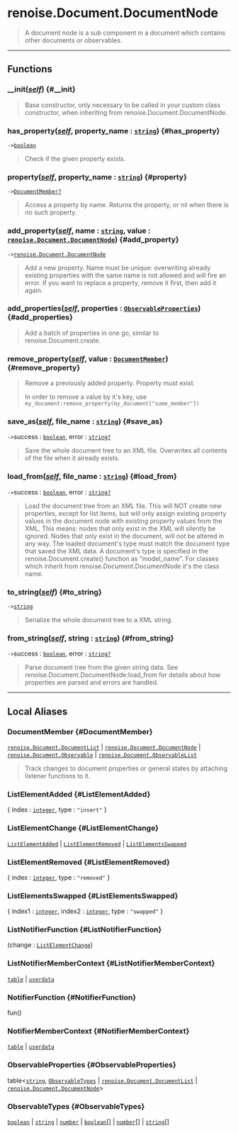 # renoise.Document.DocumentNode  
> A document node is a sub component in a document which contains other
> documents or observables.  

<!-- toc -->
  

---  
## Functions
### __init([*self*](../../API/builtins/self.md)) {#__init}
> Base constructor, only necessary to be called in your custom class constructor,
> when inheriting from renoise.Document.DocumentNode.
### has_property([*self*](../../API/builtins/self.md), property_name : [`string`](../../API/builtins/string.md)) {#has_property}
`->`[`boolean`](../../API/builtins/boolean.md)  

> Check if the given property exists.
### property([*self*](../../API/builtins/self.md), property_name : [`string`](../../API/builtins/string.md)) {#property}
`->`[`DocumentMember`](#DocumentMember)[`?`](../../API/builtins/nil.md)  

> Access a property by name. Returns the property, or nil when there is no
> such property.
### add_property([*self*](../../API/builtins/self.md), name : [`string`](../../API/builtins/string.md), value : [`renoise.Document.DocumentNode`](../../API/renoise/renoise.Document.DocumentNode.md)) {#add_property}
`->`[`renoise.Document.DocumentNode`](../../API/renoise/renoise.Document.DocumentNode.md)  

> Add a new property. Name must be unique: overwriting already existing
> properties with the same name is not allowed and will fire an error.
> If you want to replace a property, remove it first, then add it again.
### add_properties([*self*](../../API/builtins/self.md), properties : [`ObservableProperties`](#ObservableProperties)) {#add_properties}
> Add a batch of properties in one go, similar to renoise.Document.create.
### remove_property([*self*](../../API/builtins/self.md), value : [`DocumentMember`](#DocumentMember)) {#remove_property}
> Remove a previously added property. Property must exist.
> 
> In order to remove a value by it's key, use
> `my_document:remove_property(my_document["some_member"])`
### save_as([*self*](../../API/builtins/self.md), file_name : [`string`](../../API/builtins/string.md)) {#save_as}
`->`success : [`boolean`](../../API/builtins/boolean.md), error : [`string`](../../API/builtins/string.md)[`?`](../../API/builtins/nil.md)  

> Save the whole document tree to an XML file. Overwrites all contents of the
> file when it already exists.
### load_from([*self*](../../API/builtins/self.md), file_name : [`string`](../../API/builtins/string.md)) {#load_from}
`->`success : [`boolean`](../../API/builtins/boolean.md), error : [`string`](../../API/builtins/string.md)[`?`](../../API/builtins/nil.md)  

> Load the document tree from an XML file. This will NOT create new properties,
> except for list items, but will only assign existing property values in the
> document node with existing property values from the XML.
> This means: nodes that only exist in the XML will silently be ignored.
> Nodes that only exist in the document, will not be altered in any way.
> The loaded document's type must match the document type that saved the XML
> data.
> A document's type is specified in the renoise.Document.create() function
> as "model_name". For classes which inherit from renoise.Document.DocumentNode
> it's the class name.
### to_string([*self*](../../API/builtins/self.md)) {#to_string}
`->`[`string`](../../API/builtins/string.md)  

> Serialize the whole document tree to a XML string.
### from_string([*self*](../../API/builtins/self.md), string : [`string`](../../API/builtins/string.md)) {#from_string}
`->`success : [`boolean`](../../API/builtins/boolean.md), error : [`string`](../../API/builtins/string.md)[`?`](../../API/builtins/nil.md)  

> Parse document tree from the given string data.
> See renoise.Document.DocumentNode:load_from for details about how properties
> are parsed and errors are handled.  



---  
## Local Aliases  
### DocumentMember {#DocumentMember}
[`renoise.Document.DocumentList`](../../API/renoise/renoise.Document.DocumentList.md) | [`renoise.Document.DocumentNode`](../../API/renoise/renoise.Document.DocumentNode.md) | [`renoise.Document.Observable`](../../API/renoise/renoise.Document.Observable.md) | [`renoise.Document.ObservableList`](../../API/renoise/renoise.Document.ObservableList.md)  
> Track changes to document properties or general states by attaching listener
> functions to it.  
  
### ListElementAdded {#ListElementAdded}
{ index : [`integer`](../../API/builtins/integer.md), type : `"insert"` }  
  
  
### ListElementChange {#ListElementChange}
[`ListElementAdded`](#ListElementAdded) | [`ListElementRemoved`](#ListElementRemoved) | [`ListElementsSwapped`](#ListElementsSwapped)  
  
  
### ListElementRemoved {#ListElementRemoved}
{ index : [`integer`](../../API/builtins/integer.md), type : `"removed"` }  
  
  
### ListElementsSwapped {#ListElementsSwapped}
{ index1 : [`integer`](../../API/builtins/integer.md), index2 : [`integer`](../../API/builtins/integer.md), type : `"swapped"` }  
  
  
### ListNotifierFunction {#ListNotifierFunction}
(change : [`ListElementChange`](#ListElementChange))  
  
  
### ListNotifierMemberContext {#ListNotifierMemberContext}
[`table`](../../API/builtins/table.md) | [`userdata`](../../API/builtins/userdata.md)  
  
  
### NotifierFunction {#NotifierFunction}
fun()  
  
  
### NotifierMemberContext {#NotifierMemberContext}
[`table`](../../API/builtins/table.md) | [`userdata`](../../API/builtins/userdata.md)  
  
  
### ObservableProperties {#ObservableProperties}
table<[`string`](../../API/builtins/string.md), [`ObservableTypes`](#ObservableTypes) | [`renoise.Document.DocumentList`](../../API/renoise/renoise.Document.DocumentList.md) | [`renoise.Document.DocumentNode`](../../API/renoise/renoise.Document.DocumentNode.md)>  
  
  
### ObservableTypes {#ObservableTypes}
[`boolean`](../../API/builtins/boolean.md) | [`string`](../../API/builtins/string.md) | [`number`](../../API/builtins/number.md) | [`boolean`](../../API/builtins/boolean.md)[] | [`number`](../../API/builtins/number.md)[] | [`string`](../../API/builtins/string.md)[]  
  
  

